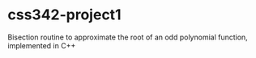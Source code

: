 # css342-project1
Bisection routine to approximate the root of an odd polynomial function, implemented in C++
